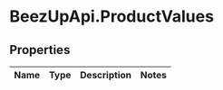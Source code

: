 # BeezUpApi.ProductValues

## Properties
Name | Type | Description | Notes
------------ | ------------- | ------------- | -------------


